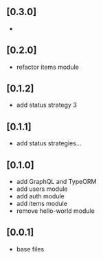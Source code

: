 ## [0.3.0]

-

## [0.2.0]

- refactor items module

## [0.1.2]

- add status strategy 3

## [0.1.1]

- add status strategies...

## [0.1.0]

- add GraphQL and TypeORM
- add users module
- add auth module
- add items module
- remove hello-world module

## [0.0.1]

- base files
